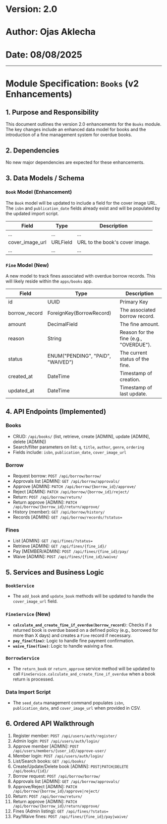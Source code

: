 # Version: 2.0

# Author: Ojas Aklecha

# Date: 08/08/2025

---

# Module Specification: `Books` (v2 Enhancements)

## 1. Purpose and Responsibility

This document outlines the version 2.0 enhancements for the `Books` module. The key changes include an enhanced data model for books and the introduction of a fine management system for overdue books.

## 2. Dependencies

No new major dependencies are expected for these enhancements.

## 3. Data Models / Schema

### `Book` Model (Enhancement)

The `Book` model will be updated to include a field for the cover image URL. The `isbn` and `publication_date` fields already exist and will be populated by the updated import script.

| Field           | Type     | Description                  |
|-----------------|----------|------------------------------|
| ...             | ...      | ...                          |
| cover_image_url | URLField | URL to the book's cover image. |
| ...             | ...      | ...                          |

### `Fine` Model (New)

A new model to track fines associated with overdue borrow records. This will likely reside within the `apps/books` app.

| Field         | Type                | Description                               |
|---------------|---------------------|-------------------------------------------|
| id            | UUID                | Primary Key                               |
| borrow_record | ForeignKey(BorrowRecord) | The associated borrow record.             |
| amount        | DecimalField        | The fine amount.                          |
| reason        | String              | Reason for the fine (e.g., "OVERDUE").    |
| status        | ENUM("PENDING", "PAID", "WAIVED") | The current status of the fine.           |
| created_at    | DateTime            | Timestamp of creation.                    |
| updated_at    | DateTime            | Timestamp of last update.                 |

## 4. API Endpoints (Implemented)

### Books
- CRUD: `/api/books/` (list, retrieve, create [ADMIN], update [ADMIN], delete [ADMIN])
- Search/filter parameters on list: `q`, `title`, `author`, `genre`, `ordering`
- Fields include: `isbn`, `publication_date`, `cover_image_url`

### Borrow
- Request borrow: `POST /api/borrow/borrow/`
- Approvals list [ADMIN]: `GET /api/borrow/approvals/`
- Approve [ADMIN]: `PATCH /api/borrow/{borrow_id}/approve/`
- Reject [ADMIN]: `PATCH /api/borrow/{borrow_id}/reject/`
- Return: `POST /api/borrow/return/`
- Return approve [ADMIN]: `PATCH /api/borrow/{borrow_id}/return/approve/`
- History (member): `GET /api/borrow/history/`
- Records [ADMIN]: `GET /api/borrow/records/?status=`

### Fines
- List [ADMIN]: `GET /api/fines/?status=`
- Retrieve [ADMIN]: `GET /api/fines/{fine_id}/`
- Pay [MEMBER/ADMIN]: `POST /api/fines/{fine_id}/pay/`
- Waive [ADMIN]: `POST /api/fines/{fine_id}/waive/`

## 5. Services and Business Logic

### `BookService`
- The `add_book` and `update_book` methods will be updated to handle the `cover_image_url` field.

### `FineService` (New)
- **`calculate_and_create_fine_if_overdue(borrow_record)`**: Checks if a returned book is overdue based on a defined policy (e.g., borrowed for more than X days) and creates a `Fine` record if necessary.
- **`pay_fine(fine)`**: Logic to handle fine payment confirmation.
- **`waive_fine(fine)`**: Logic to handle waiving a fine.

### `BorrowService`
- The `return_book` or `return_approve` service method will be updated to call `FineService.calculate_and_create_fine_if_overdue` when a book return is processed.

### Data Import Script
- The `seed_data` management command populates `isbn`, `publication_date`, and `cover_image_url` when provided in CSV.

## 6. Ordered API Walkthrough
1) Register member: `POST /api/users/auth/register/`
2) Admin login: `POST /api/users/auth/login/`
3) Approve member [ADMIN]: `POST /api/users/members/{user_id}/approve-user/`
4) Member login: `POST /api/users/auth/login/`
5) List/Search books: `GET /api/books/`
6) Create/Update/Delete book [ADMIN]: `POST|PATCH|DELETE /api/books/{id}/`
7) Borrow request: `POST /api/borrow/borrow/`
8) Approvals list [ADMIN]: `GET /api/borrow/approvals/`
9) Approve/Reject [ADMIN]: `PATCH /api/borrow/{borrow_id}/approve|reject/`
10) Return: `POST /api/borrow/return/`
11) Return approve [ADMIN]: `PATCH /api/borrow/{borrow_id}/return/approve/`
12) Fines (Admin listing): `GET /api/fines/?status=`
13) Pay/Waive fines: `POST /api/fines/{fine_id}/pay|waive/`